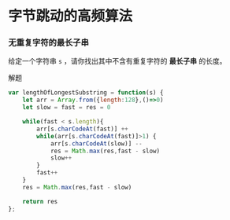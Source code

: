 # 字节跳动的高频算法

### 无重复字符的最长子串

给定一个字符串 `s` ，请你找出其中不含有重复字符的 **最长子串** 的长度。

解题

```js
var lengthOfLongestSubstring = function(s) {
    let arr = Array.from({length:128},()=>0)
    let slow = fast = res = 0

    while(fast < s.length){
        arr[s.charCodeAt(fast)] ++
        while(arr[s.charCodeAt(fast)]>1) {
            arr[s.charCodeAt(slow)] --
            res = Math.max(res,fast - slow)
            slow++
        }
        fast++
    }
    res = Math.max(res,fast - slow)

    return res
};
```


